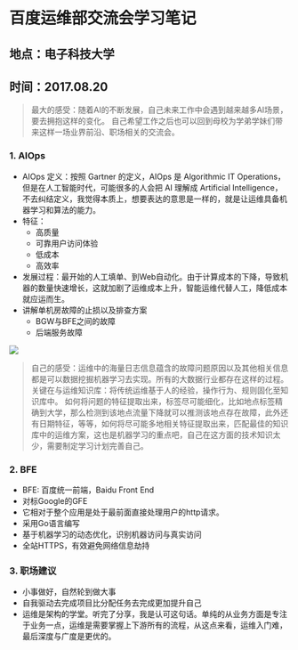 # 百度运维部交流会学习笔记

## 地点：电子科技大学
## 时间：2017.08.20

> 最大的感受：随着AI的不断发展，自己未来工作中会遇到越来越多AI场景，要去拥抱这样的变化。
> 自己希望工作之后也可以回到母校为学弟学妹们带来这样一场业界前沿、职场相关的交流会。

### 1. AIOps 

- AIOps 定义：按照 Gartner 的定义，AIOps 是 Algorithmic IT Operations，但是在人工智能时代，可能很多的人会把 AI 理解成 Artificial Intelligence，不去纠结定义，我觉得本质上，想要表达的意思是一样的，就是让运维具备机器学习和算法的能力。
- 特征：
    - 高质量
    - 可靠用户访问体验
    - 低成本
    - 高效率
- 发展过程：最开始的人工填单、到Web自动化。由于计算成本的下降，导致机器的数量快速增长，这就加剧了运维成本上升，智能运维代替人工，降低成本就应运而生。
- 讲解单机房故障的止损以及排查方案
    - BGW与BFE之间的故障
    - 后端服务故障

![](http://img.mp.itc.cn/upload/20170730/d648c25952fe417fbd1678e206ed4dcf_th.jpg)

> 自己的感受：运维中的海量日志信息蕴含的故障问题原因以及其他相关信息都是可以数据挖掘机器学习去实现。所有的大数据行业都存在这样的过程。
> 关键在与运维知识库：将传统运维基于人的经验，操作行为、规则固化至知识库中。
> 如何将问题的特征提取出来，标签尽可能细化，比如地点标签精确到大学，那么检测到该地点流量下降就可以推测该地点存在故障，此外还有日期特征，等等，如何将尽可能多地相关特征提取出来，匹配最佳的知识库中的运维方案，这也是机器学习的重点吧，自己在这方面的技术知识太少，需要制定学习计划完善自己。

### 2. BFE
- BFE: 百度统一前端，Baidu Front End
- 对标Google的GFE
- 它相对于整个应用是处于最前面直接处理用户的http请求。
- 采用Go语言编写
- 基于机器学习的动态优化，识别机器访问与真实访问
- 全站HTTPS，有效避免网络信息劫持


### 3. 职场建议
- 小事做好，自然轮到做大事
- 自我驱动去完成项目比分配任务去完成更加提升自己
- 运维是架构的学堂。听完了分享，我是认可这句话。单纯的从业务方面是专注于业务一点，运维是需要掌握上下游所有的流程，从这点来看，运维入门难，最后深度与广度是更优的。

